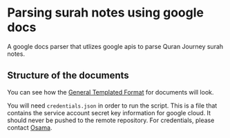 # Parsing surah notes using google docs

A google docs parser that utlizes google apis to parse Quran Journey surah notes.

## Structure of the documents

You can see how the [General Templated Format](https://docs.google.com/document/d/11wJIGkCKk9GMyOdNlcQMnlJ-7K-VXmb1mA0QsFzG79k/edit?usp=sharing) for documents will look.

You will need `credentials.json` in order to run the script. This is a file that contains the service account secret key information for google cloud. It should never be pushed to the remote repository. For credentials, please contact [Osama](https://github.com/osamaramihafez).
